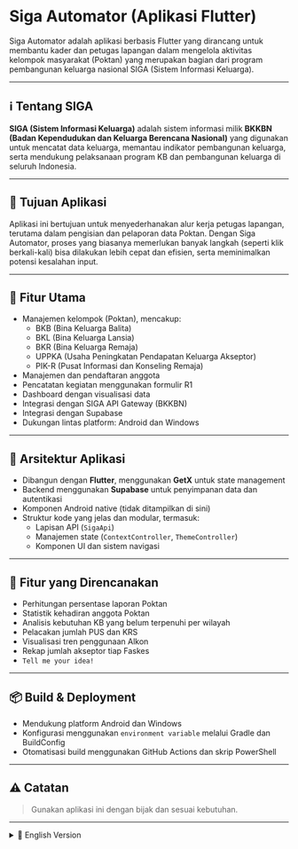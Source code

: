 # Siga Automator (Aplikasi Flutter)

Siga Automator adalah aplikasi berbasis Flutter yang dirancang untuk membantu kader dan petugas lapangan dalam mengelola aktivitas kelompok masyarakat (Poktan) yang merupakan bagian dari program pembangunan keluarga nasional SIGA (Sistem Informasi Keluarga).

---

## ℹ️ Tentang SIGA

**SIGA (Sistem Informasi Keluarga)** adalah sistem informasi milik **BKKBN (Badan Kependudukan dan Keluarga Berencana Nasional)** yang digunakan untuk mencatat data keluarga, memantau indikator pembangunan keluarga, serta mendukung pelaksanaan program KB dan pembangunan keluarga di seluruh Indonesia.

---

## 🎯 Tujuan Aplikasi

Aplikasi ini bertujuan untuk menyederhanakan alur kerja petugas lapangan, terutama dalam pengisian dan pelaporan data Poktan. Dengan Siga Automator, proses yang biasanya memerlukan banyak langkah (seperti klik berkali-kali) bisa dilakukan lebih cepat dan efisien, serta meminimalkan potensi kesalahan input.

---

## 🔧 Fitur Utama

- Manajemen kelompok (Poktan), mencakup:
  - BKB (Bina Keluarga Balita)
  - BKL (Bina Keluarga Lansia)
  - BKR (Bina Keluarga Remaja)
  - UPPKA (Usaha Peningkatan Pendapatan Keluarga Akseptor)
  - PIK-R (Pusat Informasi dan Konseling Remaja)
- Manajemen dan pendaftaran anggota
- Pencatatan kegiatan menggunakan formulir R1
- Dashboard dengan visualisasi data
- Integrasi dengan SIGA API Gateway (BKKBN)
- Integrasi dengan Supabase
- Dukungan lintas platform: Android dan Windows

---

## 🧱 Arsitektur Aplikasi

- Dibangun dengan **Flutter**, menggunakan **GetX** untuk state management
- Backend menggunakan **Supabase** untuk penyimpanan data dan autentikasi
- Komponen Android native (tidak ditampilkan di sini)
- Struktur kode yang jelas dan modular, termasuk:
  - Lapisan API (`SigaApi`)
  - Manajemen state (`ContextController`, `ThemeController`)
  - Komponen UI dan sistem navigasi

---

## 🚀 Fitur yang Direncanakan

- Perhitungan persentase laporan Poktan
- Statistik kehadiran anggota Poktan
- Analisis kebutuhan KB yang belum terpenuhi per wilayah
- Pelacakan jumlah PUS dan KRS
- Visualisasi tren penggunaan Alkon
- Rekap jumlah akseptor tiap Faskes
- `Tell me your idea!`

---

## 📦 Build & Deployment

- Mendukung platform Android dan Windows
- Konfigurasi menggunakan `environment variable` melalui Gradle dan BuildConfig
- Otomatisasi build menggunakan GitHub Actions dan skrip PowerShell

---

## ⚠️ Catatan

> Gunakan aplikasi ini dengan bijak dan sesuai kebutuhan.

---

<details>
<summary>📄 English Version</summary>

<br>

# Siga Automator (Flutter App)

Siga Automator is a Flutter-based application designed to assist field workers and community facilitators in managing Poktan (community group) activities as part of the national family development program under SIGA (Sistem Informasi Keluarga).

---

## ℹ️ About SIGA

**SIGA (Sistem Informasi Keluarga)** is an information system owned by **BKKBN (Badan Kependudukan dan Keluarga Berencana Nasional)** used to record family data, monitor family development indicators, and support the implementation of family planning and development programs across Indonesia.

---

## 🎯 Purpose of the App

This app aims to simplify the workflow of field officers, especially in recording and reporting Poktan data. With Siga Automator, tasks that typically require many steps (such as multiple clicks) can be done faster, more efficiently, and with fewer input errors.

---

## 🔧 Main Features

- Management of Poktan, including:
  - BKB (Bina Keluarga Balita)
  - BKL (Bina Keluarga Lansia)
  - BKR (Bina Keluarga Remaja)
  - UPPKA (Usaha Peningkatan Pendapatan Keluarga Akseptor)
  - PIK-R (Pusat Informasi dan Konseling Remaja)
- Member registration and management
- Activity logging using R1 forms
- Dashboard with data visualizations
- Integration with SIGA API Gateway (BKKBN)
- Integration with Supabase
- Cross-platform support: Android and Windows

---

## 🧱 Application Architecture

- Built with **Flutter**, using **GetX** for state management
- Backend powered by **Supabase** for data storage and authentication
- Native Android components (not shown here)
- Clean and modular code structure, including:
  - API layer (`SigaApi`)
  - State management (`ContextController`, `ThemeController`)
  - UI components and navigation system

---

## 🚀 Planned Features

- Calculation of Poktan reporting completion percentage
- Attendance statistics for Poktan members
- Unmet needs analysis per region
- Tracking of PUS and KRS counts
- Visualization of Alkon usage trends
- Summary of acceptor counts per facility
- `Tell me your idea!`

---

## 📦 Build & Deployment

- Supports Android and Windows platforms
- Configuration via `environment variable` using Gradle and BuildConfig
- Automated builds using GitHub Actions and PowerShell scripts

---

## ⚠️ Notes

> Use this app wisely and according to your needs.

</details>
